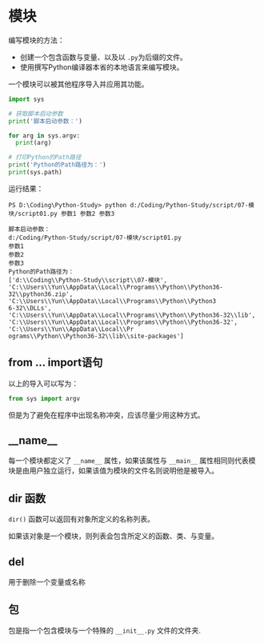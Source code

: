 # 模块

编写模块的方法：

* 创建一个包含函数与变量、以及以 `.py`为后缀的文件。
* 使用撰写Python编译器本省的本地语言来编写模块。

一个模块可以被其他程序导入并应用其功能。

```python
import sys

# 获取脚本启动参数
print('脚本启动参数：')

for arg in sys.argv:
  print(arg)

# 打印Python的Path路径
print('Python的Path路径为：')
print(sys.path)
```

运行结果：

```
PS D:\Coding\Python-Study> python d:/Coding/Python-Study/script/07-模块/script01.py 参数1 参数2 参数3

脚本启动参数：
d:/Coding/Python-Study/script/07-模块/script01.py
参数1
参数2
参数3
Python的Path路径为：
['d:\\Coding\\Python-Study\\script\\07-模块', 'C:\\Users\\Yun\\AppData\\Local\\Programs\\Python\\Python36-32\\python36.zip', 'C:\\Users\\Yun\\AppData\\Local\\Programs\\Python\\Python3
6-32\\DLLs', 'C:\\Users\\Yun\\AppData\\Local\\Programs\\Python\\Python36-32\\lib', 'C:\\Users\\Yun\\AppData\\Local\\Programs\\Python\\Python36-32', 'C:\\Users\\Yun\\AppData\\Local\\Pr
ograms\\Python\\Python36-32\\lib\\site-packages']
```

## from ... import语句

以上的导入可以写为：

```python
from sys import argv
```

但是为了避免在程序中出现名称冲突，应该尽量少用这种方式。

## \_\_name\_\_

每一个模块都定义了 `__name__` 属性，如果该属性与 `__main__` 属性相同则代表模块是由用户独立运行，如果该值为模块的文件名则说明他是被导入。

## dir 函数

`dir()` 函数可以返回有对象所定义的名称列表。

如果该对象是一个模块，则列表会包含所定义的函数、类、与变量。

## del

用于删除一个变量或名称

## 包

包是指一个包含模块与一个特殊的 `__init__.py` 文件的文件夹.